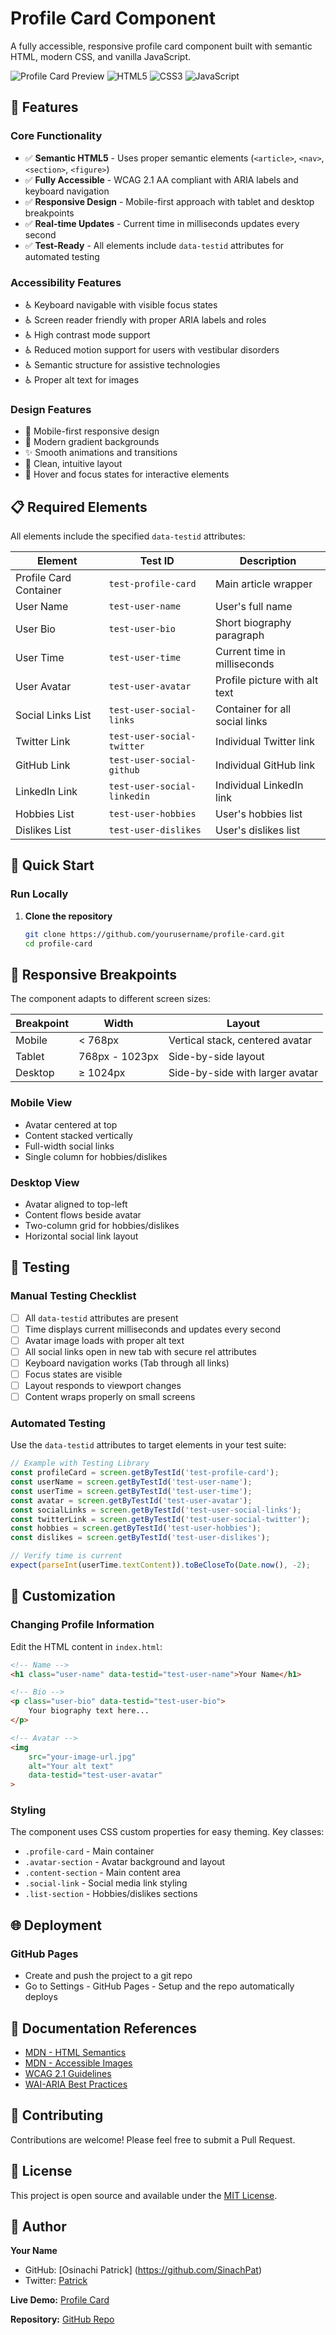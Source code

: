# Profile Card Component

A fully accessible, responsive profile card component built with semantic HTML, modern CSS, and vanilla JavaScript.

![Profile Card Preview](https://img.shields.io/badge/Status-Production%20Ready-success)
![HTML5](https://img.shields.io/badge/HTML5-E34F26?logo=html5&logoColor=white)
![CSS3](https://img.shields.io/badge/CSS3-1572B6?logo=css3&logoColor=white)
![JavaScript](https://img.shields.io/badge/JavaScript-F7DF1E?logo=javascript&logoColor=black)

## 🌟 Features

### Core Functionality
- ✅ **Semantic HTML5** - Uses proper semantic elements (`<article>`, `<nav>`, `<section>`, `<figure>`)
- ✅ **Fully Accessible** - WCAG 2.1 AA compliant with ARIA labels and keyboard navigation
- ✅ **Responsive Design** - Mobile-first approach with tablet and desktop breakpoints
- ✅ **Real-time Updates** - Current time in milliseconds updates every second
- ✅ **Test-Ready** - All elements include `data-testid` attributes for automated testing

### Accessibility Features
- ♿ Keyboard navigable with visible focus states
- ♿ Screen reader friendly with proper ARIA labels and roles
- ♿ High contrast mode support
- ♿ Reduced motion support for users with vestibular disorders
- ♿ Semantic structure for assistive technologies
- ♿ Proper alt text for images

### Design Features
- 📱 Mobile-first responsive design
- 🎨 Modern gradient backgrounds
- ✨ Smooth animations and transitions
- 🎯 Clean, intuitive layout
- 💅 Hover and focus states for interactive elements

## 📋 Required Elements

All elements include the specified `data-testid` attributes:

| Element | Test ID | Description |
|---------|---------|-------------|
| Profile Card Container | `test-profile-card` | Main article wrapper |
| User Name | `test-user-name` | User's full name |
| User Bio | `test-user-bio` | Short biography paragraph |
| User Time | `test-user-time` | Current time in milliseconds |
| User Avatar | `test-user-avatar` | Profile picture with alt text |
| Social Links List | `test-user-social-links` | Container for all social links |
| Twitter Link | `test-user-social-twitter` | Individual Twitter link |
| GitHub Link | `test-user-social-github` | Individual GitHub link |
| LinkedIn Link | `test-user-social-linkedin` | Individual LinkedIn link |
| Hobbies List | `test-user-hobbies` | User's hobbies list |
| Dislikes List | `test-user-dislikes` | User's dislikes list |

## 🚀 Quick Start

### Run Locally

1. **Clone the repository**
   ```bash
   git clone https://github.com/yourusername/profile-card.git
   cd profile-card
   ```

## 📱 Responsive Breakpoints

The component adapts to different screen sizes:

| Breakpoint | Width | Layout |
|------------|-------|--------|
| Mobile | < 768px | Vertical stack, centered avatar |
| Tablet | 768px - 1023px | Side-by-side layout |
| Desktop | ≥ 1024px | Side-by-side with larger avatar |

### Mobile View
- Avatar centered at top
- Content stacked vertically
- Full-width social links
- Single column for hobbies/dislikes

### Desktop View
- Avatar aligned to top-left
- Content flows beside avatar
- Two-column grid for hobbies/dislikes
- Horizontal social link layout

## 🧪 Testing

### Manual Testing Checklist

- [ ] All `data-testid` attributes are present
- [ ] Time displays current milliseconds and updates every second
- [ ] Avatar image loads with proper alt text
- [ ] All social links open in new tab with secure rel attributes
- [ ] Keyboard navigation works (Tab through all links)
- [ ] Focus states are visible
- [ ] Layout responds to viewport changes
- [ ] Content wraps properly on small screens

### Automated Testing

Use the `data-testid` attributes to target elements in your test suite:

```javascript
// Example with Testing Library
const profileCard = screen.getByTestId('test-profile-card');
const userName = screen.getByTestId('test-user-name');
const userTime = screen.getByTestId('test-user-time');
const avatar = screen.getByTestId('test-user-avatar');
const socialLinks = screen.getByTestId('test-user-social-links');
const twitterLink = screen.getByTestId('test-user-social-twitter');
const hobbies = screen.getByTestId('test-user-hobbies');
const dislikes = screen.getByTestId('test-user-dislikes');

// Verify time is current
expect(parseInt(userTime.textContent)).toBeCloseTo(Date.now(), -2);
```

## 🎨 Customization

### Changing Profile Information

Edit the HTML content in `index.html`:

```html
<!-- Name -->
<h1 class="user-name" data-testid="test-user-name">Your Name</h1>

<!-- Bio -->
<p class="user-bio" data-testid="test-user-bio">
    Your biography text here...
</p>

<!-- Avatar -->
<img 
    src="your-image-url.jpg" 
    alt="Your alt text"
    data-testid="test-user-avatar"
>
```

### Styling

The component uses CSS custom properties for easy theming. Key classes:

- `.profile-card` - Main container
- `.avatar-section` - Avatar background and layout
- `.content-section` - Main content area
- `.social-link` - Social media link styling
- `.list-section` - Hobbies/dislikes sections

## 🌐 Deployment


### GitHub Pages

- Create and push the project to a git repo
- Go to Settings - GitHub Pages - Setup and the repo automatically deploys

## 📖 Documentation References

- [MDN - HTML Semantics](https://developer.mozilla.org/en-US/docs/Web/HTML/Element)
- [MDN - Accessible Images](https://developer.mozilla.org/en-US/docs/Web/Accessibility/Images)
- [WCAG 2.1 Guidelines](https://www.w3.org/WAI/WCAG21/quickref/)
- [WAI-ARIA Best Practices](https://www.w3.org/WAI/ARIA/apg/)

## 🤝 Contributing

Contributions are welcome! Please feel free to submit a Pull Request.

## 📄 License

This project is open source and available under the [MIT License](LICENSE).

## 👤 Author

**Your Name**
- GitHub: [Osinachi Patrick] (https://github.com/SinachPat)
- Twitter: [Patrick](https://twitter.com/0xsinachpat)


**Live Demo:** [Profile Card](https://sinachpat.github.io/profile_card/)

**Repository:** [GitHub Repo](https://github.com/SinachPat/profile_card)